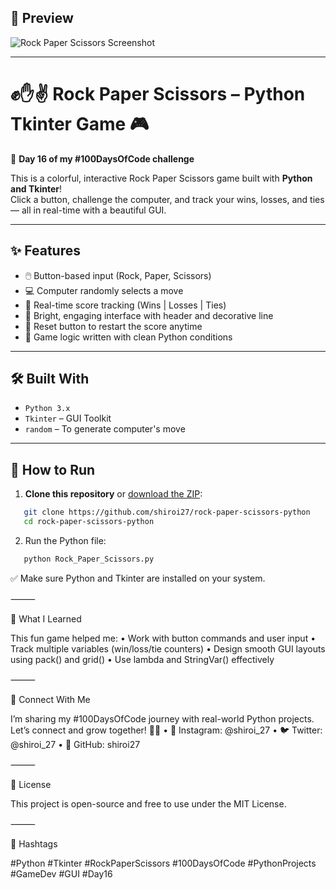 ## 📸 Preview
![Rock Paper Scissors Screenshot](https://github.com/user-attachments/assets/6181909d-6c25-4a8e-b162-7dc745e78e81)


---

# ✊✋✌️ Rock Paper Scissors – Python Tkinter Game 🎮  
🚀 **Day 16 of my #100DaysOfCode challenge**

This is a colorful, interactive Rock Paper Scissors game built with **Python and Tkinter**!  
Click a button, challenge the computer, and track your wins, losses, and ties — all in real-time with a beautiful GUI.

---

## ✨ Features
- 🖱️ Button-based input (Rock, Paper, Scissors)
- 💻 Computer randomly selects a move
- 🧮 Real-time score tracking (Wins | Losses | Ties)
- 🎨 Bright, engaging interface with header and decorative line
- 🔁 Reset button to restart the score anytime
- 🧠 Game logic written with clean Python conditions

---

## 🛠️ Built With
- `Python 3.x`
- `Tkinter` – GUI Toolkit
- `random` – To generate computer's move

---

## 🚀 How to Run

1. **Clone this repository** or [download the ZIP](https://github.com/shiroi27/rock-paper-scissors-python):
```bash
   git clone https://github.com/shiroi27/rock-paper-scissors-python
   cd rock-paper-scissors-python
```
2.	Run the Python file:
```bash
   python Rock_Paper_Scissors.py
```


✅ Make sure Python and Tkinter are installed on your system.

⸻

🧠 What I Learned

This fun game helped me:
	•	Work with button commands and user input
	•	Track multiple variables (win/loss/tie counters)
	•	Design smooth GUI layouts using pack() and grid()
	•	Use lambda and StringVar() effectively

⸻

🤝 Connect With Me

I’m sharing my #100DaysOfCode journey with real-world Python projects.
Let’s connect and grow together! 🌱✨
	•	📸 Instagram: @shiroi_27
	•	🐦 Twitter: @shiroi_27
	•	💼 GitHub: shiroi27

⸻

📜 License

This project is open-source and free to use under the MIT License.

⸻

📌 Hashtags

#Python #Tkinter #RockPaperScissors #100DaysOfCode #PythonProjects #GameDev #GUI #Day16
